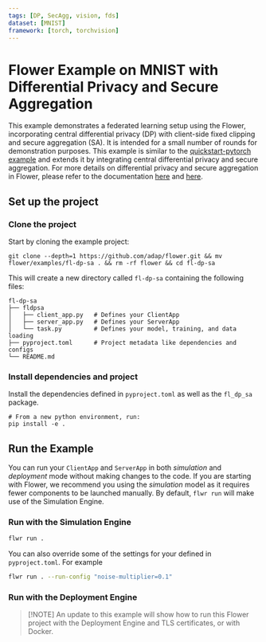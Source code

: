 ```yaml
---
tags: [DP, SecAgg, vision, fds]
dataset: [MNIST]
framework: [torch, torchvision]
---
```


# Flower Example on MNIST with Differential Privacy and Secure Aggregation

This example demonstrates a federated learning setup using the Flower, incorporating central differential privacy (DP) with client-side fixed clipping and secure aggregation (SA). It is intended for a small number of rounds for demonstration purposes.
This example is similar to the [quickstart-pytorch example](https://github.com/adap/flower/tree/main/examples/quickstart-pytorch) and extends it by integrating central differential privacy and secure aggregation. For more details on differential privacy and secure aggregation in Flower, please refer to the documentation [here](https://flower.ai/docs/framework/how-to-use-differential-privacy.html) and [here](https://flower.ai/docs/framework/contributor-ref-secure-aggregation-protocols.html).


## Set up the project

### Clone the project

Start by cloning the example project:

```shell
git clone --depth=1 https://github.com/adap/flower.git && mv flower/examples/fl-dp-sa . && rm -rf flower && cd fl-dp-sa
```

This will create a new directory called `fl-dp-sa` containing the following files:

```shell
fl-dp-sa
├── fldpsa
│   ├── client_app.py   # Defines your ClientApp
│   ├── server_app.py   # Defines your ServerApp
│   └── task.py         # Defines your model, training, and data loading
├── pyproject.toml      # Project metadata like dependencies and configs
└── README.md
```

### Install dependencies and project

Install the dependencies defined in `pyproject.toml` as well as the `fl_dp_sa` package.

```shell
# From a new python environment, run:
pip install -e .
```

## Run the Example

You can run your `ClientApp` and `ServerApp` in both _simulation_ and
_deployment_ mode without making changes to the code. If you are starting
with Flower, we recommend you using the _simulation_ model as it requires
fewer components to be launched manually. By default, `flwr run` will make use of the Simulation Engine.

### Run with the Simulation Engine

```bash
flwr run .
```

You can also override some of the settings for your defined in `pyproject.toml`. For example

```bash
flwr run . --run-config "noise-multiplier=0.1"
```

### Run with the Deployment Engine

> \[!NOTE\]
> An update to this example will show how to run this Flower project with the Deployment Engine and TLS certificates, or with Docker.
